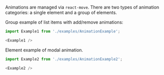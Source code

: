 Animations are managed via `react-move`. There are two types of animation categories: a single element and a group of elements.

Group example of list items with add/remove animations:

```js
import Example1 from './examples/AnimationExample';

<Example1 />
```

Element example of modal animation.

```js
import Example2 from './examples/AnimationExample2';

<Example2 />
```

